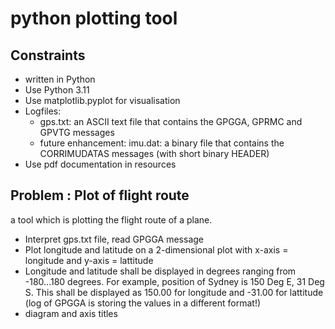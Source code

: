 # python plotting tool

## Constraints

* written in Python
* Use Python 3.11
* Use matplotlib.pyplot for visualisation
* Logfiles:
    * gps.txt: an ASCII text file that contains the GPGGA, GPRMC and GPVTG messages
    * future enhancement: imu.dat: a binary file that contains the CORRIMUDATAS messages (with short binary HEADER)
* Use pdf documentation in resources

## Problem : Plot of flight route

 a tool which is plotting the flight route of a plane.
* Interpret gps.txt file, read GPGGA message
* Plot longitude and latitude on a 2-dimensional plot with x-axis = longitude and y-axis = lattitude
* Longitude and latitude shall be displayed in degrees ranging from -180...180 degrees. For example, position of Sydney is 150 Deg E, 31 Deg S. This shall be displayed as 150.00 for longitude and -31.00 for lattitude (log of GPGGA is storing the values in a different format!)
* diagram and axis titles